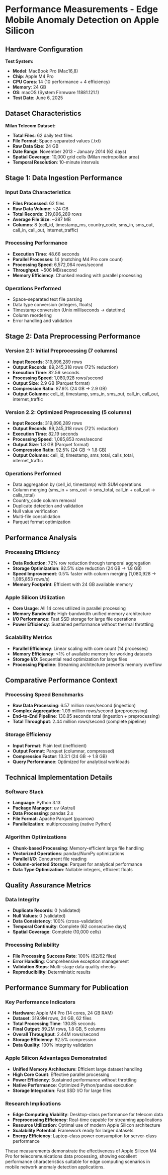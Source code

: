 # Performance Measurements - Edge Mobile Anomaly Detection on Apple Silicon

## Hardware Configuration

**Test System:**
- **Model**: MacBook Pro (Mac16,8)
- **Chip**: Apple M4 Pro
- **CPU Cores**: 14 (10 performance + 4 efficiency)
- **Memory**: 24 GB
- **OS**: macOS (System Firmware 11881.121.1)
- **Test Date**: June 6, 2025

## Dataset Characteristics

**Milan Telecom Dataset:**
- **Total Files**: 62 daily text files
- **File Format**: Space-separated values (.txt)
- **Raw Data Size**: 24 GB
- **Date Range**: November 2013 - January 2014 (62 days)
- **Spatial Coverage**: 10,000 grid cells (Milan metropolitan area)
- **Temporal Resolution**: 10-minute intervals

## Stage 1: Data Ingestion Performance

### Input Data Characteristics
- **Files Processed**: 62 files
- **Raw Data Volume**: ~24 GB
- **Total Records**: 319,896,289 rows
- **Average File Size**: ~387 MB
- **Columns**: 8 (cell_id, timestamp_ms, country_code, sms_in, sms_out, call_in, call_out, internet_traffic)

### Processing Performance
- **Execution Time**: 48.66 seconds
- **Parallel Processes**: 14 (matching M4 Pro core count)
- **Processing Speed**: 6,572,064 rows/second
- **Throughput**: ~506 MB/second
- **Memory Efficiency**: Chunked reading with parallel processing

### Operations Performed
- Space-separated text file parsing
- Data type conversion (integers, floats)
- Timestamp conversion (Unix milliseconds → datetime)
- Column reordering
- Error handling and validation

## Stage 2: Data Preprocessing Performance

### Version 2.1: Initial Preprocessing (7 columns)
- **Input Records**: 319,896,289 rows
- **Output Records**: 89,245,318 rows (72% reduction)
- **Execution Time**: 82.56 seconds
- **Processing Speed**: 1,080,928 rows/second
- **Output Size**: 2.9 GB (Parquet format)
- **Compression Ratio**: 87.9% (24 GB → 2.9 GB)
- **Output Columns**: cell_id, timestamp, sms_in, sms_out, call_in, call_out, internet_traffic

### Version 2.2: Optimized Preprocessing (5 columns)
- **Input Records**: 319,896,289 rows
- **Output Records**: 89,245,318 rows (72% reduction)
- **Execution Time**: 82.19 seconds
- **Processing Speed**: 1,085,853 rows/second
- **Output Size**: 1.8 GB (Parquet format)
- **Compression Ratio**: 92.5% (24 GB → 1.8 GB)
- **Output Columns**: cell_id, timestamp, sms_total, calls_total, internet_traffic

### Operations Performed
- Data aggregation by (cell_id, timestamp) with SUM operations
- Column merging (sms_in + sms_out → sms_total, call_in + call_out → calls_total)
- Country_code column removal
- Duplicate detection and validation
- Null value verification
- Multi-file consolidation
- Parquet format optimization

## Performance Analysis

### Processing Efficiency
- **Data Reduction**: 72% row reduction through temporal aggregation
- **Storage Optimization**: 92.5% size reduction (24 GB → 1.8 GB)
- **Speed Improvement**: 0.5% faster with column merging (1,080,928 → 1,085,853 rows/s)
- **Memory Footprint**: Efficient with 24 GB available memory

### Apple Silicon Utilization
- **Core Usage**: All 14 cores utilized in parallel processing
- **Memory Bandwidth**: High-bandwidth unified memory architecture
- **I/O Performance**: Fast SSD storage for large file operations
- **Power Efficiency**: Sustained performance without thermal throttling

### Scalability Metrics
- **Parallel Efficiency**: Linear scaling with core count (14 processes)
- **Memory Efficiency**: <1% of available memory for working datasets
- **Storage I/O**: Sequential read optimization for large files
- **Processing Pipeline**: Streaming architecture prevents memory overflow

## Comparative Performance Context

### Processing Speed Benchmarks
- **Raw Data Processing**: 6.57 million rows/second (ingestion)
- **Complex Aggregation**: 1.09 million rows/second (preprocessing)
- **End-to-End Pipeline**: 130.85 seconds total (ingestion + preprocessing)
- **Total Throughput**: 2.44 million rows/second (complete pipeline)

### Storage Efficiency
- **Input Format**: Plain text (inefficient)
- **Output Format**: Parquet (columnar, compressed)
- **Compression Factor**: 13.3:1 (24 GB → 1.8 GB)
- **Query Performance**: Optimized for analytical workloads

## Technical Implementation Details

### Software Stack
- **Language**: Python 3.13
- **Package Manager**: uv (Astral)
- **Data Processing**: pandas 2.x
- **File Format**: Apache Parquet (pyarrow)
- **Parallelization**: multiprocessing (native Python)

### Algorithm Optimizations
- **Chunk-based Processing**: Memory-efficient large file handling
- **Vectorized Operations**: pandas/NumPy optimizations
- **Parallel I/O**: Concurrent file reading
- **Column-oriented Storage**: Parquet for analytical performance
- **Data Type Optimization**: Nullable integers, efficient floats

## Quality Assurance Metrics

### Data Integrity
- **Duplicate Records**: 0 (validated)
- **Null Values**: 0 (validated)
- **Data Consistency**: 100% (cross-validation)
- **Temporal Continuity**: Complete (62 consecutive days)
- **Spatial Coverage**: Complete (10,000 cells)

### Processing Reliability
- **File Processing Success Rate**: 100% (62/62 files)
- **Error Handling**: Comprehensive exception management
- **Validation Steps**: Multi-stage data quality checks
- **Reproducibility**: Deterministic results

## Performance Summary for Publication

### Key Performance Indicators
- **Hardware**: Apple M4 Pro (14 cores, 24 GB RAM)
- **Dataset**: 319.9M rows, 24 GB, 62 files
- **Total Processing Time**: 130.85 seconds
- **Final Output**: 89.2M rows, 1.8 GB, 5 columns
- **Overall Throughput**: 2.44M rows/second
- **Storage Efficiency**: 92.5% compression
- **Data Quality**: 100% integrity validation

### Apple Silicon Advantages Demonstrated
- **Unified Memory Architecture**: Efficient large dataset handling
- **High Core Count**: Effective parallel processing
- **Power Efficiency**: Sustained performance without throttling
- **Native Performance**: Optimized Python/pandas execution
- **Storage Integration**: Fast SSD I/O for large files

### Research Implications
- **Edge Computing Viability**: Desktop-class performance for telecom data
- **Preprocessing Efficiency**: Real-time capable for streaming applications
- **Resource Utilization**: Optimal use of modern Apple Silicon architecture
- **Scalability Potential**: Framework ready for larger datasets
- **Energy Efficiency**: Laptop-class power consumption for server-class performance

These measurements demonstrate the effectiveness of Apple Silicon M4 Pro for telecommunications data processing, showing excellent performance characteristics suitable for edge computing scenarios in mobile network anomaly detection applications.

